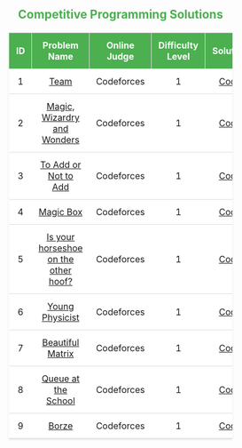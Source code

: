 <html>
<body>
<center>
    <h2 style="color: #4CAF50;">Competitive Programming Solutions</h2>
    <table style="width: 80%; border-collapse: collapse; margin: 20px auto; box-shadow: 0 2px 3px rgba(0,0,0,0.1); background-color: #fff;">
        <tr style="background-color: #4CAF50; color: white;">
            <th style="padding: 12px; border: 1px solid #ddd;">ID</th>
            <th style="padding: 12px; border: 1px solid #ddd;">Problem Name</th>
            <th style="padding: 12px; border: 1px solid #ddd;">Online Judge</th>
            <th style="padding: 12px; border: 1px solid #ddd;">Difficulty Level</th>
            <th style="padding: 12px; border: 1px solid #ddd;">Solution</th>
        </tr>
        <tr style="text-align: center; border-bottom: 1px solid #ddd;">
            <td style="padding: 12px;">1</td>
            <td style="padding: 12px;"><a href="https://codeforces.com/contest/231/problem/A" target="_blank">Team</a></td>
            <td style="padding: 12px;">Codeforces</td>
            <td style="padding: 12px;">1</td>
            <td style="padding: 12px;"><a href="https://github.com/piyushpatelcodes/codeforces/blob/main/team.java">Code</a></td>
        </tr>
        <tr style="text-align: center; border-bottom: 1px solid #ddd;">
            <td style="padding: 12px;">2</td>
            <td style="padding: 12px;"><a href="https://codeforces.com/contest/231/problem/B" target="_blank">Magic, Wizardry and Wonders</a></td>
            <td style="padding: 12px;">Codeforces</td>
            <td style="padding: 12px;">1</td>
            <td style="padding: 12px;"><a href="https://github.com/piyushpatelcodes/codeforces/blob/main/Magic_Wizardry_and_Wonders.java">Code</a></td>
        </tr>
        <tr style="text-align: center; border-bottom: 1px solid #ddd;">
            <td style="padding: 12px;">3</td>
            <td style="padding: 12px;"><a href="https://codeforces.com/contest/231/problem/B" target="_blank">To Add or Not to Add</a></td>
            <td style="padding: 12px;">Codeforces</td>
            <td style="padding: 12px;">1</td>
            <td style="padding: 12px;"><a href="https://github.com/piyushpatelcodes/codeforces/blob/main/to_Add_or_Not_to_Add.java">Code</a></td>
        </tr>
        <tr style="text-align: center; border-bottom: 1px solid #ddd;">
            <td style="padding: 12px;">4</td>
            <td style="padding: 12px;"><a href="https://codeforces.com/contest/231/problem/D" target="_blank">Magic Box</a></td>
            <td style="padding: 12px;">Codeforces</td>
            <td style="padding: 12px;">1</td>
            <td style="padding: 12px;"><a href="https://github.com/piyushpatelcodes/codeforces/blob/main/magic_Box.java">Code</a></td>
        </tr>
        <tr style="text-align: center; border-bottom: 1px solid #ddd;">
            <td style="padding: 12px;">5</td>
            <td style="padding: 12px;"><a href="https://codeforces.com/contest/228/problem/A" target="_blank">Is your horseshoe on the other hoof?</a></td>
            <td style="padding: 12px;">Codeforces</td>
            <td style="padding: 12px;">1</td>
            <td style="padding: 12px;"><a href="https://github.com/piyushpatelcodes/codeforces/blob/main/is_your_horseshoe_on_the_other_hoof.java">Code</a></td>
        </tr>
        <tr style="text-align: center; border-bottom: 1px solid #ddd;">
            <td style="padding: 12px;">6</td>
            <td style="padding: 12px;"><a href="https://codeforces.com/contest/228/problem/A" target="_blank">Young Physicist</a></td>
            <td style="padding: 12px;">Codeforces</td>
            <td style="padding: 12px;">1</td>
            <td style="padding: 12px;"><a href="https://github.com/piyushpatelcodes/codeforces/blob/main/young_Physicist.java">Code</a></td>
        </tr>
        <tr style="text-align: center; border-bottom: 1px solid #ddd;">
            <td style="padding: 12px;">7</td>
            <td style="padding: 12px;"><a href="http://codeforces.com/problemset/problem/263/A" target="_blank">Beautiful Matrix</a></td>
            <td style="padding: 12px;">Codeforces</td>
            <td style="padding: 12px;">1</td>
            <td style="padding: 12px;"><a href="https://github.com/piyushpatelcodes/codeforces/blob/main/beautiful_Matrix.java">Code</a></td>
        </tr>
        <tr style="text-align: center; border-bottom: 1px solid #ddd;">
            <td style="padding: 12px;">8</td>
            <td style="padding: 12px;"><a href="http://codeforces.com/problemset/problem/266/B" target="_blank">Queue at the School</a></td>
            <td style="padding: 12px;">Codeforces</td>
            <td style="padding: 12px;">1</td>
            <td style="padding: 12px;"><a href="https://github.com/piyushpatelcodes/codeforces/blob/main/queue_at_the_School.java">Code</a></td>
        </tr>
        <tr style="text-align: center; border-bottom: 1px solid #ddd;">
            <td style="padding: 12px;">9</td>
            <td style="padding: 12px;"><a href="https://codeforces.com/contest/32/problem/B" target="_blank">Borze</a></td>
            <td style="padding: 12px;">Codeforces</td>
            <td style="padding: 12px;">1</td>
            <td style="padding: 12px;"><a href="https://github.com/piyushpatelcodes/codeforces/blob/main/borze.java">Code</a></td>
        </tr>
    </table>
</center>
</body>
</html>

